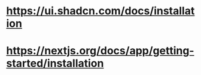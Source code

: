 # https://ui.shadcn.com/docs/installation
# https://nextjs.org/docs/app/getting-started/installation
